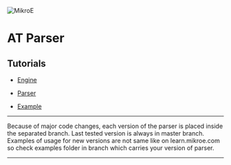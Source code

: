 ![MikroE](http://www.mikroe.com/img/designs/beta/logo_small.png)

# AT Parser #

## Tutorials ##

* [Engine](http://learn.mikroe.com/introducing-the-gsm/)

* [Parser](http://learn.mikroe.com/gsm-part-2-parser/)

* [Example](http://learn.mikroe.com/gsm-part-3-gsm-2-click/)

---

Because of major code changes, each version of the parser is placed inside the 
separated branch. Last tested version is always in master branch. Examples of
usage for new versions are not same like on learn.mikroe.com so check examples 
folder in branch which carries your version of parser.

---
